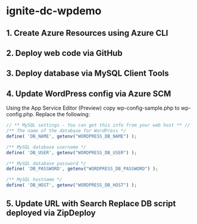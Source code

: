 # ignite-dc-wpdemo

## 1. Create Azure Resources using Azure CLI

## 2. Deploy web code via GitHub

## 3. Deploy database via MySQL Client Tools

## 4. Update WordPress config via Azure SCM

Using the App Service Editor (Preview) copy wp-config-sample.php to wp-config.php.  Replace the following:

```php
// ** MySQL settings - You can get this info from your web host ** //
/** The name of the database for WordPress */
define( 'DB_NAME', getenv("WORDPRESS_DB_NAME") );

/** MySQL database username */
define( 'DB_USER', getenv("WORDPRESS_DB_USER") );

/** MySQL database password */
define( 'DB_PASSWORD', getenv("WORDPRESS_DB_PASSWORD") );

/** MySQL hostname */
define( 'DB_HOST', getenv("WORDPRESS_DB_HOST") );

````

## 5. Update URL with Search Replace DB script deployed via ZipDeploy

